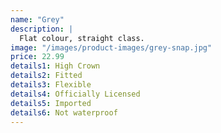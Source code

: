 ```yaml
---
name: "Grey"
description: |
  Flat colour, straight class.
image: "/images/product-images/grey-snap.jpg"
price: 22.99
details1: High Crown
details2: Fitted
details3: Flexible
details4: Officially Licensed
details5: Imported
details6: Not waterproof
---
```

